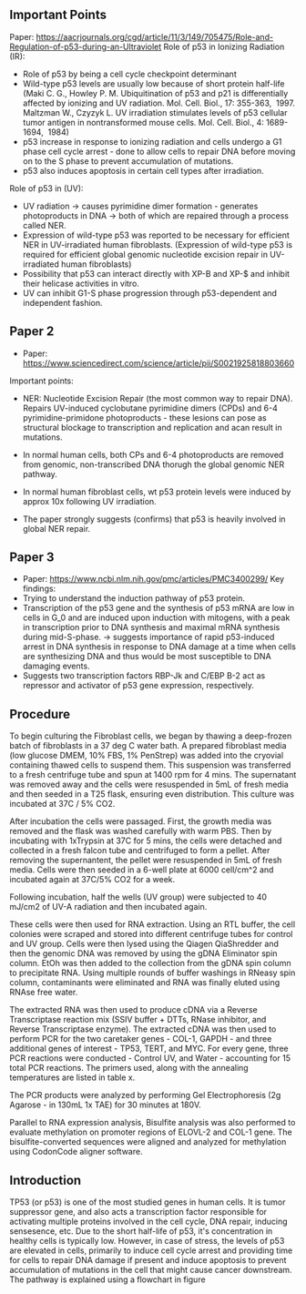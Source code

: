 ## Important Points 
Paper: https://aacrjournals.org/cgd/article/11/3/149/705475/Role-and-Regulation-of-p53-during-an-Ultraviolet
Role of p53 in Ionizing Radiation (IR):
- Role of p53 by being a cell cycle checkpoint determinant
- Wild-type p53 levels are usually low because of short protein half-life (Maki C. G., Howley P. M. Ubiquitination of p53 and p21 is differentially affected by ionizing and UV radiation. Mol. Cell. Biol., 17: 355-363,  1997. Maltzman W., Czyzyk L. UV irradiation stimulates levels of p53 cellular tumor antigen in nontransformed mouse cells. Mol. Cell. Biol., 4: 1689-1694,  1984) 
- p53 increase in response to ionizing radiation and cells undergo a G1 phase cell cycle arrest - done to allow cells to repair DNA before moving on to the S phase to prevent accumulation of mutations.
- p53 also induces apoptosis in certain cell types after irradiation.

Role of p53 in (UV):
- UV radiation -> causes pyrimidine dimer formation - generates photoproducts in DNA -> both of which are repaired through a process called NER. 
- Expression of wild-type p53 was reported to be necessary for efficient NER in UV-irradiated human fibroblasts. (Expression of wild-type p53 is required for efficient global genomic nucleotide excision repair in UV-irradiated human fibroblasts)
- Possibility that p53 can interact directly with XP-B and XP-$ and inhibit their helicase activities in vitro.
- UV can inhibit G1-S phase progression through p53-dependent and independent fashion.


## Paper 2
- Paper: https://www.sciencedirect.com/science/article/pii/S0021925818803660

Important points:
- NER: Nucleotide Excision Repair (the most common way to repair DNA). Repairs UV-induced cyclobutane pyrimidine dimers (CPDs) and 6-4 pyrimidine-primidone photoproducts - these lesions can pose as structural blockage to transcription and replication and acan result in mutations. 
- In normal human cells, both CPs and 6-4 photoproducts are removed from genomic, non-transcribed DNA thorugh the global genomic NER pathway.

- In normal human fibroblast cells, wt p53 protein levels were induced by approx 10x following UV irradiation. 
- The paper strongly suggests (confirms) that p53 is heavily involved in global NER repair. 


## Paper 3
- Paper: https://www.ncbi.nlm.nih.gov/pmc/articles/PMC3400299/
Key findings: 
- Trying to understand the induction pathway of p53 protein. 
- Transcription of the p53 gene and the synthesis of p53 mRNA are low in cells in G_0 and are induced upon induction with mitogens, with a peak in transcription prior to DNA synthesis and maximal mRNA synthesis during mid-S-phase. -> suggests importance of rapid p53-induced arrest in DNA synthesis in response to DNA damage at a time when cells are synthesizing DNA and thus would be most susceptible to DNA damaging events. 
- Suggests two transcription factors RBP-Jk and C/EBP B-2 act as repressor and activator of p53 gene expression, respectively.

## Procedure
To begin culturing the Fibroblast cells, we began by thawing a deep-frozen batch of fibroblasts in a 37 deg C water bath. A prepared fibroblast media (low glucose DMEM, 10% FBS, 1% PenStrep) was added into the cryovial containing thawed cells to suspend them. This suspension was transferred to a fresh centrifuge tube and spun at 1400 rpm for 4 mins. The supernatant was removed away and the cells were resuspended in 5mL of fresh media and then seeded in a T25 flask, ensuring even distribution. This culture was incubated at 37C / 5% CO2.   

After incubation the cells were passaged. First, the growth media was removed and the flask was washed carefully with warm PBS. Then by incubating with 1xTrypsin at 37C for 5 mins, the cells were detached and collected in a fresh falcon tube and centrifuged to form a pellet. After removing the supernantent, the pellet were resuspended in 5mL of fresh media. Cells were then seeded in a 6-well plate at 6000 cell/cm^2 and incubated again at 37C/5% CO2 for a week.

Following incubation, half the wells (UV group) were subjected to 40 mJ/cm2 of UV-A radiation and then incubated again.

These cells were then used for RNA extraction. Using an RTL buffer, the cell colonies were scraped and stored into different centrifuge tubes for control and UV group. Cells were then lysed using the Qiagen QiaShredder and then the genomic DNA was removed by using the gDNA Eliminator spin column. EtOh was then added to the collection from the gDNA spin column to precipitate RNA. Using multiple rounds of buffer washings in RNeasy spin column, contaminants were eliminated and RNA was finally eluted using RNAse free water.

The extracted RNA was then used to produce cDNA via a Reverse Transcriptase reaction mix (SSIV buffer + DTTs, RNase inhibitor, and Reverse Transcriptase enzyme). The extracted cDNA was then used to perform PCR for the two caretaker genes - COL-1, GAPDH - and three additional genes of interest - TP53, TERT, and MYC. For every gene, three PCR reactions were conducted - Control UV, and Water - accounting for 15 total PCR reactions. The primers used, along with the annealing temperatures are listed in table x.

The PCR products were analyzed by performing Gel Electrophoresis (2g Agarose - in 130mL 1x TAE) for 30 minutes at 180V. 

Parallel to RNA expression analysis, Bisulfite analysis was also performed to evaluate methylation on promoter regions of ELOVL-2 and COL-1 gene. The bisulfite-converted sequences were aligned and analyzed for methylation using CodonCode aligner software.


## Introduction
TP53 (or p53) is one of the most studied genes in human cells. It is tumor suppressor gene, and also acts a transcription factor responsible for activating multiple proteins involved in the cell cycle, DNA repair, inducing sensesence, etc. Due to the short half-life of p53, it's concentration in healthy cells is typically low. However, in case of stress, the levels of p53 are elevated in cells, primarily to induce cell cycle arrest and providing time for cells to repair DNA damage if present and induce apoptosis to prevent accumulation of mutations in the cell that might cause cancer downstream. The pathway is explained using a flowchart in figure 
